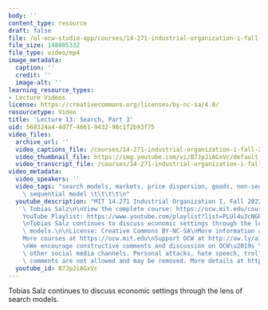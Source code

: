 ```yaml
---
body: ''
content_type: resource
draft: false
file: /ol-ocw-studio-app/courses/14-271-industrial-organization-i-fall-2022/14271-f22-lecture-13-multi-version-2_360p_16_9.mp4
file_size: 148805332
file_type: video/mp4
image_metadata:
  caption: ''
  credit: ''
  image-alt: ''
learning_resource_types:
- Lecture Videos
license: https://creativecommons.org/licenses/by-nc-sa/4.0/
resourcetype: Video
title: 'Lecture 13: Search, Part 3'
uid: 568324a4-4d7f-4661-9432-98c1f2b93f75
video_files:
  archive_url: ''
  video_captions_file: /courses/14-271-industrial-organization-i-fall-2022/1IWoV6R5tdg1NdXyQXET2VzPAn3AM04qe_transcript.webvtt
  video_thumbnail_file: https://img.youtube.com/vi/B7JpJiAGxVc/default.jpg
  video_transcript_file: /courses/14-271-industrial-organization-i-fall-2022/1IWoV6R5tdg1NdXyQXET2VzPAn3AM04qe_transcript.pdf
video_metadata:
  video_speakers: ''
  video_tags: "search models, markets, price dispersion, goods, non-sequential search,\
    \ sequential model \t\t\t\t\n"
  youtube_description: "MIT 14.271 Industrial Organization I, Fall 2022 \nInstructor:\
    \ Tobias Salz\n\nView the complete course: https://ocw.mit.edu/courses/14-271-industrial-organization-i-fall-2022\n\
    YouTube Playlist: https://www.youtube.com/playlist?list=PLUl4u3cNGP62xkEY0YzLJSoquVBjPOl9S\n\
    \nTobias Salz continues to discuss economic settings through the lens of search\
    \ models.\n\nLicense: Creative Commons BY-NC-SA\nMore information at https://ocw.mit.edu/terms\n\
    More courses at https://ocw.mit.edu\nSupport OCW at http://ow.ly/a1If50zVRlQ\n\
    \nWe encourage constructive comments and discussion on OCW\u2019s YouTube and\
    \ other social media channels. Personal attacks, hate speech, trolling, and inappropriate\
    \ comments are not allowed and may be removed. More details at https://ocw.mit.edu/comments."
  youtube_id: B7JpJiAGxVc
---
```

Tobias Salz continues to discuss economic settings through the lens of search models.